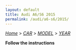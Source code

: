 ```yaml
---
layout: default
title: Audi A6/S6 2015
permalink: /audi/a6-s6/2015/
---
```

[*Home*](/) > [*CAR*](/car/) > [*MODEL*](/car/model/) > [*YEAR*](/car/model/year/)

**Follow the instructions**